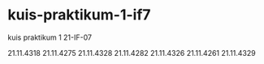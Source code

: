 # kuis-praktikum-1-if7

kuis praktikum 1 21-IF-07

21.11.4318
21.11.4275
21.11.4328
21.11.4282
21.11.4326 
21.11.4261 
21.11.4329